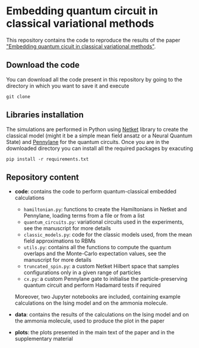 # Embedding quantum circuit in classical variational methods

This repository contains the code to reproduce the results of the paper ["Embedding quantum cicuit in classical variational methods"](./).

## Download the code

You can download all the code present in this repository by going to the directory in which you want to save it and execute

```
git clone 
```

## Libraries installation

The simulations are performed in Python using [Netket](https://www.netket.org/) library to create the classical model (might it be a simple mean field ansatz or a Neural Quantum State) and [Pennylane](https://pennylane.ai/) for the quantum circuits.
Once you are in the downloaded directory you can install all the required packages by exacuting

```
pip install -r requirements.txt
```

## Repository content

- **code**: contains the code to perform quantum-classical embedded calculations
   
    - `hamiltonian.py`: functions to create the Hamiltonians in Netket and Pennylane, loading terms from a file or from a list
    - `quantum_circuits.py`: variational circuits used in the experiments, see the manuscript for more details
    - `classic_models.py`: code for the classic models used, from the mean field approximations to RBMs
    - `utils.py`: contains all the functions to compute the quantum overlaps and the Monte-Carlo expectation values, see the manuscript for more details
    - `truncated_spin.py`: a custom Netket Hilbert space that samples configurations only in a given range of particles
    - `cx.py`: a custom Pennylane gate to initialise the particle-preserving quantum circuit and perform Hadamard tests if required

   Moreover, two Jupyter notebooks are included, containing example calculations on the Ising model and on the ammonia molecule.

- **data**: contains the results of the calculations on the Ising model and on the ammonia molecule, used to produce the plot in the paper
- **plots**: the plots presented in the main text of the paper and in the supplementary material